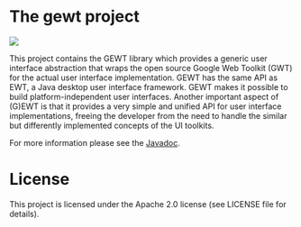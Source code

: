 # The gewt project

[![](https://github.com/esoco/gewt/workflows/Build/badge.svg)](https://github.com/esoco/gewt/actions)

This project contains the GEWT library which provides a generic user interface abstraction that wraps the open source Google Web Toolkit (GWT) for the actual user interface implementation. GEWT has the same API as EWT, a Java desktop user interface framework. GEWT makes it possible to build platform-independent user interfaces. Another important aspect of (G)EWT is that it provides a very simple and unified API for user interface implementations, freeing the developer from the need to handle the similar but differently implemented concepts of the UI toolkits.

 For more information please see the [Javadoc](http://esoco.github.io/gewt/javadoc/).

# License

This project is licensed under the Apache 2.0 license (see LICENSE file for details).  